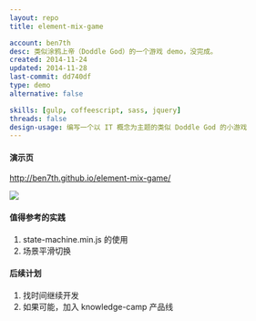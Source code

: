 ```yaml
---
layout: repo
title: element-mix-game

account: ben7th
desc: 类似涂鸦上帝（Doddle God）的一个游戏 demo，没完成。
created: 2014-11-24
updated: 2014-11-28
last-commit: dd740df
type: demo
alternative: false

skills: [gulp, coffeescript, sass, jquery]
threads: false
design-usage: 编写一个以 IT 概念为主题的类似 Doddle God 的小游戏
---
```


#### 演示页

http://ben7th.github.io/element-mix-game/

![](http://i.teamkn.com/i/ZmILLDdF.png?imageMogr2/thumbnail/500x)

#### 值得参考的实践

1. state-machine.min.js 的使用
2. 场景平滑切换

#### 后续计划

1. 找时间继续开发
2. 如果可能，加入 knowledge-camp 产品线